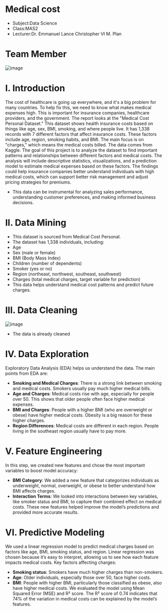 # Medical cost
<ul>
<li>Subject:Data Science</li>
<li>Class:MAS2</li>
<li>Lecturer:Dr. Emmanuel Lance Christopher VI M. Plan</li>
</ul>


# Team Member 

![image](https://github.com/user-attachments/assets/2168e09d-03b2-4c1d-a6d0-ebc390930c97)


# I. Introduction


 The cost of healthcare is going up everywhere, and it's a big problem for many countries. To help fix this, we need to know what makes medical expenses high. This is important for insurance companies, healthcare providers, and the government. The report looks at the "Medical Cost Personal Dataset." This dataset shows health insurance costs based on things like age, sex, BMI, smoking, and where people live. It has 1,338 records with 7 different factors that affect insurance costs. These factors include age, region, smoking habits, and BMI. The main focus is on "charges," which means the medical costs billed. The data comes from Kaggle.
The goal of this project is to analyze the dataset to find important patterns and relationships between different factors and medical costs. The analysis will include descriptive statistics, visualizations, and a prediction model to estimate medical expenses based on these factors. The findings could help insurance companies better understand individuals with high medical costs, which can support better risk management and adjust pricing strategies for premiums. 
<br>

- This data can be instrumental for analyzing sales performance, understanding customer preferences, and making informed business decisions.

# II. Data Mining 
- This dataset is sourced from Medical Cost Personal.
- The dataset has 1,338 individuals, including:
- Age
- Sex (male or female)
- BMI (Body Mass Index)
- Children (number of dependents)
- Smoker (yes or no)
- Region (northeast, northwest, southeast, southwest)
- Charges (total medical charges, target variable for prediction)
- This data helps understand medical cost patterns and predict future charges.
# III. Data Cleaning
![image](https://github.com/user-attachments/assets/8380c6ab-24e9-4a27-84cd-77063058214b)

- The data is already cleaned

# IV. Data Exploration
  Exploratory Data Analysis (EDA) helps us understand the data. The main points from EDA are:
- **Smoking and Medical Charges**: There is a strong link between smoking and medical costs. Smokers usually pay much higher medical bills.
- **Age and Charges**: Medical costs rise with age, especially for people over 50. This shows that older people often face higher medical expenses.
- **BMI and Charges**: People with a higher BMI (who are overweight or obese) have higher medical costs. Obesity is a big reason for these higher charges.
- **Region Differences**: Medical costs are different in each region. People living in the southeast region usually have to pay more.
# V. Feature Engineering
In this step, we created new features and chose the most important variables to boost model accuracy:
- **BMI Category**: We added a new feature that categorizes individuals as underweight, normal, overweight, or obese to better understand how BMI affects charges.
- **Interaction Terms**: We looked into interactions between key variables, like smoker status and BMI, to capture their combined effect on medical costs.
These new features helped improve the model’s predictions and provided more accurate results.
# VI. Predictive Modeling
We used a linear regression model to predict medical charges based on factors like age, BMI, smoking status, and region. Linear regression was chosen because it’s easy to interpret, allowing us to see how each feature impacts medical costs.
Key factors affecting charges:
- **Smoking status**: Smokers have much higher charges than non-smokers.
- **Age**: Older individuals, especially those over 50, face higher costs.
- **BMI**: People with higher BMI, particularly those classified as obese, also have higher medical costs.
We evaluated the model using Mean Squared Error (MSE) and R² score. The R² score of 0.74 indicates that 74% of the variation in medical costs can be explained by the model’s features.


